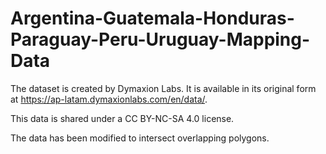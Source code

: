 # Argentina-Guatemala-Honduras-Paraguay-Peru-Uruguay-Mapping-Data

The dataset is created by Dymaxion Labs. It is available in its original form at https://ap-latam.dymaxionlabs.com/en/data/.

This data is shared under a CC BY-NC-SA 4.0 license.

The data has been modified to intersect overlapping polygons.

